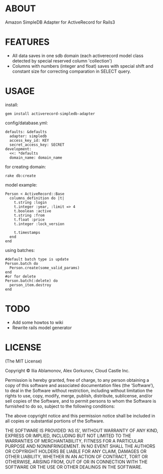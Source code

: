 # ABOUT

Amazon SimpleDB Adapter for ActiveRecord for Rails3

# FEATURES

- All data saves in one sdb domain (each activerecord model class detected by special reserved column 'collection')
- Columns with numbers (integer and float) saves with special shift and constant size for correcting comparation in SELECT query.

# USAGE

install:

    gem install activerecord-simpledb-adapter

config/database.yml:

	defaults: &defaults
	  adapter: simpledb
	  access_key_id: KEY
	  secret_access_key: SECRET
    development:
	  <<: *defaults
	  domain_name: domain_name

for creating domain:
    
	rake db:create

model example:

    Person < ActiveRecord::Base
	  columns_definition do |t|
	    t.string :login
	    t.integer :year, :limit => 4
	    t.boolean :active
	    t.string :from
	    t.float :price
	    t.integer :lock_version

	    t.timestamps
	  end
	end

using batches:

	#default batch type is update
	Person.batch do
	  Person.create(some_valid_params)
	end
	#or for delete
	Person.batch(:delete) do
	  person_item.destroy
	end

# TODO

- Add some howtos to wiki
- Rewrite rails model generator

# LICENSE

(The MIT License)

Copyright ©  Ilia Ablamonov, Alex Gorkunov, Cloud Castle Inc.

Permission is hereby granted, free of charge, to any person obtaining a copy of this software and associated documentation files (the ‘Software’), to deal in the Software without restriction, including without limitation the rights to use, copy, modify, merge, publish, distribute, sublicense, and/or sell copies of the Software, and to permit persons to whom the Software is furnished to do so, subject to the following conditions:

The above copyright notice and this permission notice shall be included in all copies or substantial portions of the Software.

THE SOFTWARE IS PROVIDED ‘AS IS’, WITHOUT WARRANTY OF ANY KIND, EXPRESS OR IMPLIED, INCLUDING BUT NOT LIMITED TO THE WARRANTIES OF MERCHANTABILITY, FITNESS FOR A PARTICULAR PURPOSE AND NONINFRINGEMENT. IN NO EVENT SHALL THE AUTHORS OR COPYRIGHT HOLDERS BE LIABLE FOR ANY CLAIM, DAMAGES OR OTHER LIABILITY, WHETHER IN AN ACTION OF CONTRACT, TORT OR OTHERWISE, ARISING FROM, OUT OF OR IN CONNECTION WITH THE SOFTWARE OR THE USE OR OTHER DEALINGS IN THE SOFTWARE.
